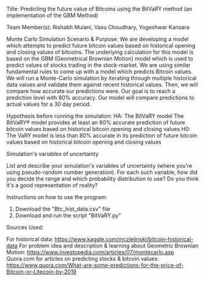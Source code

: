 Title: Predicting the future value of Bitcoins using the BitVaRY method (an implementation of the GBM Method)

Team Member(s): Rishabh Mulani, Vasu Choudhary, Yogeshwar Kansara

Monte Carlo Simulation Scenario & Purpose: We are developing a model which attempts to predict future bitcoin values based on historical opening and closing values of bitcoins. The underlying calculation for this model is based on the GBM (Geometrical Brownian Motion) model which is used to predict values of stocks trading in the stock-market. We are using similar fundamental rules to come up with a model which predicts Bitcoin values. We will run a Monte-Carlo simulation by iterating through multiple historical data values and validate them against recent historical values. Then, we will compare how accurate our predictions were. Our goal is to reach a prediction level with 80% accuracy. Our model will compare predictions to actual values for a 30 day period.


Hypothesis before running the simulation:
HA: The BitVaRY model The BitVaRY® model provides at least an 80% accurate prediction of future bitcoin values based on historical bitcoin opening and closing values
H0: The VaRY model is less than 80% accurate in its prediction of future bitcoin values based on historical bitcoin opening and closing values

Simulation's variables of uncertainty

List and describe your simulation's variables of uncertainty (where you're using pseudo-random number generation). For each such variable, how did you decide the range and which probability distribution to use?
Do you think it's a good representation of reality?

Instructions on how to use the program:
1. Download the "Btc_hist_data.csv" file
2. Download and run the script "BitVaRY.py"

Sources Used:

For historical data: https://www.kaggle.com/mczielinski/bitcoin-historical-data For problem idea and description & learning about Geometric Brownian Motion: https://www.investopedia.com/articles/07/montecarlo.asp Quora.com for articles on predicting stocks & bitcoin values: https://www.quora.com/What-are-some-predictions-for-the-price-of-Bitcoin-or-Litecoin-by-2019
